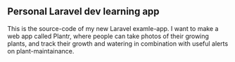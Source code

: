 ## Personal Laravel dev learning app
<p> This is the source-code of my new Laravel examle-app. I want to make a web app called Plantr, where people can take photos of their growing plants, and track their growth and watering in combination with useful alerts on plant-maintainance.</p>
